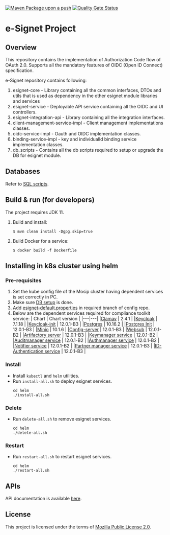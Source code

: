 [![Maven Package upon a push](https://github.com/mosip/esignet/actions/workflows/push_trigger.yml/badge.svg?branch=develop)](https://github.com/mosip/esignet/actions/workflows/push_trigger.yml)
[![Quality Gate Status](https://sonarcloud.io/api/project_badges/measure?project=mosip_esignet&id=mosip_esignet&metric=alert_status)](https://sonarcloud.io/dashboard?id=mosip_esignet)
# e-Signet Project
## Overview
This repository contains the implementation of Authorization Code flow of OAuth 2.0. Supports all the mandatory features of OIDC (Open ID Connect) specification.

e-Signet repository contains following:

1. esignet-core - Library containing all the common interfaces, DTOs and utils that is used as dependency in the other esignet module libraries and services
2. esignet-service - Deployable API service containing all the OIDC and UI controllers.
3. esignet-integration-api - Library containing all the integration interfaces.
4. client-management-service-impl - Client management implementations classes.
5. oidc-service-impl - Oauth and OIDC implementation classes.
6. binding-service-impl - key and individualId binding service implementation classes.
7. db_scripts - Contains all the db scripts required to setup or upgrade the DB for esignet module.


## Databases
Refer to [SQL scripts](db_scripts).

## Build & run (for developers)
The project requires JDK 11.
1. Build and install:
    ```
    $ mvn clean install -Dgpg.skip=true
    ```
1. Build Docker for a service:
    ```
    $ docker build -f Dockerfile
    ```

## Installing in k8s cluster using helm
### Pre-requisites
1. Set the kube config file of the Mosip cluster having dependent services is set correctly in PC.
1. Make sure [DB setup](db_scripts/README.md#install-in-existing-mosip-k8-cluster) is done.
1. Add [esignet-default.properties](https://github.com/mosip/mosip-config/blob/v1.2.0.1-B3/esignet-default.properties) in required branch of config repo.
1. Below are the dependent services required for compliance toolkit service:
   | Chart | Chart version |
   |---|---|
   |[Clamav](https://github.com/mosip/mosip-infra/tree/v1.2.0.1-B3/deployment/v3/external/antivirus/clamav) | 2.4.1 |
   |[Keycloak](https://github.com/mosip/mosip-infra/tree/v1.2.0.1-B3/deployment/v3/external/iam) | 7.1.18 |
   |[Keycloak-init](https://github.com/mosip/mosip-infra/tree/v1.2.0.1-B3/deployment/v3/external/iam) | 12.0.1-B3 |
   |[Postgres](https://github.com/mosip/mosip-infra/tree/v1.2.0.1-B3/deployment/v3/external/postgres) | 10.16.2 |
   |[Postgres Init](https://github.com/mosip/mosip-infra/tree/v1.2.0.1-B3/deployment/v3/external/postgres) | 12.0.1-B3 |
   |[Minio](https://github.com/mosip/mosip-infra/tree/v1.2.0.1-B3/deployment/v3/external/object-store) | 10.1.6 |
   |[Config-server](https://github.com/mosip/mosip-infra/tree/v1.2.0.1-B3/deployment/v3/mosip/config-server) | 12.0.1-B3 |
   |[Websub](https://github.com/mosip/mosip-infra/tree/v1.2.0.1-B3/deployment/v3/mosip/websub/install.sh) | 12.0.1-B2 |
   |[Artifactory server](https://github.com/mosip/mosip-infra/tree/v1.2.0.1-B3/deployment/v3/mosip/artifactory) | 12.0.1-B3 |
   |[Keymanager service](https://github.com/mosip/mosip-infra/blob/v1.2.0.1-B3/deployment/v3/mosip/kernel/install.sh) | 12.0.1-B2 |
   |[Auditmanager service](https://github.com/mosip/mosip-infra/blob/v1.2.0.1-B3/deployment/v3/mosip/kernel/install.sh) | 12.0.1-B2 |
   |[Authmanager service](https://github.com/mosip/mosip-infra/blob/v1.2.0.1-B3/deployment/v3/mosip/kernel/install.sh) | 12.0.1-B2 |
   |[Notifier service](https://github.com/mosip/mosip-infra/blob/v1.2.0.1-B3/deployment/v3/mosip/kernel/install.sh) | 12.0.1-B2 |
   |[Partner manager service](https://github.com/mosip/mosip-infra/blob/v1.2.0.1-B3/deployment/v3/mosip/pms/install.sh) | 12.0.1-B3 |
   |[ID-Authentication service](https://github.com/mosip/mosip-infra/blob/v1.2.0.1-B3/deployment/v3/mosip/pms/install.sh) | 12.0.1-B3 |

### Install
* Install `kubectl` and `helm` utilities.
* Run `install-all.sh` to deploy esignet services.
  ```
  cd helm
  ./install-all.sh
  ```

### Delete
* Run `delete-all.sh` to remove esignet services.
  ```
  cd helm
  ./delete-all.sh
  ```

### Restart
* Run `restart-all.sh` to restart esignet services.
  ```
  cd helm
  ./restart-all.sh
  ```

## APIs
API documentation is available [here](https://mosip.stoplight.io/docs/identity-provider/branches/main/6f1syzijynu40-identity-provider).

## License
This project is licensed under the terms of [Mozilla Public License 2.0](LICENSE).

